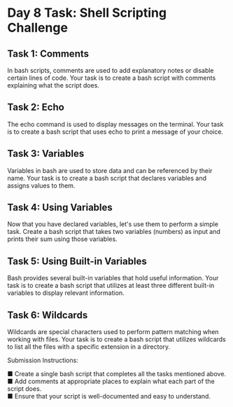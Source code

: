 # Day 8 Task: Shell Scripting Challenge

## Task 1: Comments
In bash scripts, comments are used to add explanatory notes or disable certain lines of code. Your task is to create a bash script with comments explaining what the script does.

## Task 2: Echo
The echo command is used to display messages on the terminal. Your task is to create a bash script that uses echo to print a message of your choice.

## Task 3: Variables
Variables in bash are used to store data and can be referenced by their name. Your task is to create a bash script that declares variables and assigns values to them.

## Task 4: Using Variables
Now that you have declared variables, let's use them to perform a simple task. Create a bash script that takes two variables (numbers) as input and prints their sum using those variables.

## Task 5: Using Built-in Variables
Bash provides several built-in variables that hold useful information. Your task is to create a bash script that utilizes at least three different built-in variables to display relevant information.

## Task 6: Wildcards
Wildcards are special characters used to perform pattern matching when working with files. Your task is to create a bash script that utilizes wildcards to list all the files with a specific extension in a directory.

Submission Instructions:

  ■ Create a single bash script that completes all the tasks mentioned above.</br>
  ■ Add comments at appropriate places to explain what each part of the script does.</br>
  ■ Ensure that your script is well-documented and easy to understand.